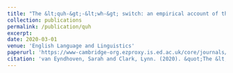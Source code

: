 ```yaml
---
title: "The &lt;quh-&gt;-&lt;wh-&gt; switch: an empirical account of the anglicisation of a Scots variant in Scotland during the sixteenth and seventeenth centuries"
collection: publications
permalink: /publication/quh
excerpt: 
date: 2020-03-01
venue: 'English Language and Linguistics'
paperurl: 'https://www-cambridge-org.ezproxy.is.ed.ac.uk/core/journals/english-language-and-linguistics/article/quhwh-switch-an-empirical-account-of-the-anglicisation-of-a-scots-variant-in-scotland-during-the-sixteenth-and-seventeenth-centuries/7F8BDD1B6FB15E209D5662A47C1C78E8'
citation: 'van Eyndhoven, Sarah and Clark, Lynn. (2020). &quot;The &lt;quh-&gt;-&lt;wh-&gt; switch: an empirical account of the anglicisation of a Scots variant in Scotland during the sixteenth and seventeenth centuries.&quot; <i>English Language and Linguistics</i>. 24(1).'
---
```


